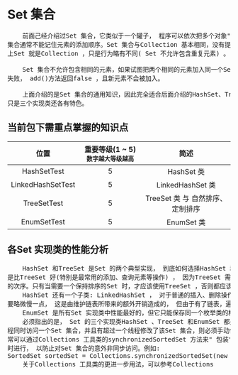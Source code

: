 # Set 集合

<pre>
    前面己经介绍过Set 集合，它类似于一个罐子， 程序可以依次把多个对象"丢进" Set 集合，而Set
集合通常不能记住元素的添加顺序。Set 集合与Collection 基本相同，没有提供任何额外的方法。实际
上Set 就是Collection ，只是行为略有不同( Set 不允许包含重复元素) 。

    Set 集合不允许包含相同的元素，如果试图把两个相同的元素加入同一个Set 集合中， 则添加操作
失败， add()方法返回false ，且新元素不会被加入。

    上面介绍的是Set 集合的通用知识，因此完全适合后面介绍的HashSet、TreeSet 和EnumSet 三个实现类，
只是三个实现类还各有特色。
</pre>

## 当前包下需重点掌握的知识点
| 位置 | 重要等级(1 ~ 5)<small>数字越大等级越高</small> | 简述 |
|:----:|:----:|:----:|
| HashSetTest | 5 | HashSet 类 |
| LinkedHashSetTest | 5 | LinkedHashSet 类 |
| TreeSetTest | 5 | TreeSet 类 与 自然排序、定制排序 |
| EnumSetTest | 5 | EnumSet 类 |

## 各Set 实现类的性能分析
<pre>
    HashSet 和TreeSet 是Set 的两个典型实现， 到底如何选择HashSet 和TreeSet 呢? HashSet 的性能总
是比TreeSet 好(特别是最常用的添加、查询元素等操作) ， 因为TreeSet 需要额外的红黑树算法来维护集合元素
的次序。只有当需要一个保持排序的Set 时，才应该使用TreeSet ，否则都应该使用HashSet。
    HashSet 还有一个子类: LinkedHashSet ， 对于普通的插入、删除操作， LinkedHashSet 比HashSet
要略微慢一点， 这是由维护链表所带来的额外开销造成的， 但由于有了链表，遍历LinkedHashSet 会更快。
    EnumSet 是所有Set 实现类中性能最好的，但它只能保存同一个枚举类的枚举值作为集合元素。
    必须指出的是， Set 的三个实现类HashSet 、TreeSet 和EnumSet 都是线程不安全的。如果有多个线
程同时访问一个Set 集合，并且有超过一个线程修改了该Set 集合，则必须手动保证该Set 集合的同步性。通
常可以通过Collections 工具类的synchronizedSortedSet 方法来" 包装"该Set 集合。此操作最好在创建
时进行， 以防止对Set 集合的意外非同步访问。例如:
SortedSet sortedSet = Collections.synchronizedSortedSet(new TreeSet());
    关于Collections 工具类的更进一步用法，可以参考Collections
</pre>
